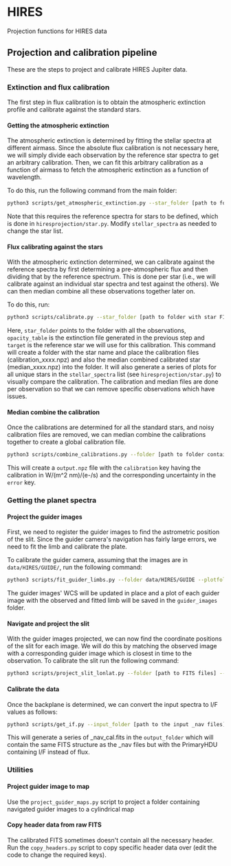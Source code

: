 # HIRES

Projection functions for HIRES data

## Projection and calibration pipeline

These are the steps to project and calibrate HIRES Jupiter data.

### Extinction and flux calibration

The first step in flux calibration is to obtain the atmospheric extinction profile and calibrate against the standard stars.

#### Getting the atmospheric extinction

The atmospheric extinction is determined by fitting the stellar spectra at different airmass. Since the absolute flux calibration
is not necessary here, we will simply divide each observation by the reference star spectra to get an arbitrary calibration. Then,
we can fit this arbitrary calibration as a function of airmass to fetch the atmospheric extinction as a function of wavelength.

To do this, run the following command from the main folder:

```bash
python3 scripts/get_atmospheric_extinction.py --star_folder [path to folder with star FITS] --output_file [path to output .npz file]
```

Note that this requires the reference spectra for stars to be defined, which is done in `hiresprojection/star.py`.
Modify `stellar_spectra` as needed to change the star list.

#### Flux calibrating against the stars

With the atmospheric extinction determined, we can calibrate against the reference spectra by first determining a pre-atmospheric flux
and then dividing that by the reference spectrum. This is done per star (i.e., we will calibrate against an individual
star spectra and test against the others). We can then median combine all these observations together later on.

To do this, run:

```bash
python3 scripts/calibrate.py --star_folder [path to folder with star FITS] --opacity_table [path to extinction.npz file] --target [name of reference star]
```

Here, `star_folder` points to the folder with all the observations, `opacity_table` is the extinction file generated in the previous step
and `target` is the reference star we will use for this calibration. This command will create a folder with the star name and place
the calibration files (calibration_xxxx.npz) and also the median combined calibrated star (median_xxxx.npz) into the folder.
It will also generate a series of plots for all unique stars in the `stellar_spectra` list (see `hiresprojection/star.py`) to visually
compare the calibration. The calibration and median files are done per observation so that we can remove specific observations which have
issues.

#### Median combine the calibration

Once the calibrations are determined for all the standard stars, and noisy calibration files are removed, we can median combine the
calibrations together to create a global calibration file.

```bash
python3 scripts/combine_calibrations.py --folder [path to folder containing all calibration.npz files] --output [path to new .npz file]
```

This will create a `output.npz` file with the `calibration` key having the calibration in W/(m^2 nm)/(e-/s)
and the corresponding uncertainty in the `error` key.

### Getting the planet spectra

#### Project the guider images

First, we need to register the guider images to find the astrometric position of the slit. Since the guider camera's navigation
has fairly large errors, we need to fit the limb and calibrate the plate.

To calibrate the guider camera, assuming that the images are in `data/HIRES/GUIDE/`, run the following command:

```bash
python3 scripts/fit_guider_limbs.py --folder data/HIRES/GUIDE --plotfolder guider_images
```

The guider images' WCS will be updated in place and a plot of each guider image with the observed and fitted limb will be saved in the `guider_images` folder.

#### Navigate and project the slit

With the guider images projected, we can now find the coordinate positions of the slit for each image. We will do this by matching the observed image
with a corresponding guider image which is closest in time to the observation. To calibrate the slit run the following command:

```bash
python3 scripts/project_slit_lonlat.py --folder [path to FITS files] --navfolder [path to output folder] --guide_folder [path to calibrated GUIDE images]
```

#### Calibrate the data

Once the backplane is determined, we can convert the input spectra to I/F values as follows:

```bash
python3 scripts/get_if.py --input_folder [path to the input _nav files] --calibration_file [path to the calibration.npz] --solar_spectra [path to solar spectra FITS file] --output_folder [path to output cal/ folder]  [--overwrite]
```

This will generate a series of \_nav_cal.fits in the `output_folder` which will contain the same FITS structure as the \_nav files but with the PrimaryHDU containing I/F instead of flux.

### Utilities

#### Project guider image to map

Use the `project_guider_maps.py` script to project a folder containing navigated guider images to a cylindrical map

#### Copy header data from raw FITS

The calibrated FITS sometimes doesn't contain all the necessary header. Run the `copy_headers.py` script to copy specific header
data over (edit the code to change the required keys).
